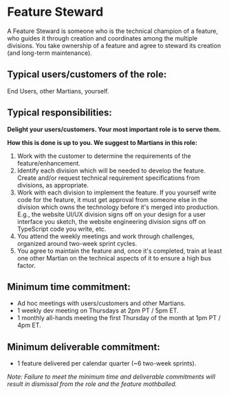 # Feature Steward
A Feature Steward is someone who is the technical champion of a feature, who guides it through creation and coordinates among the multiple divisions. You take ownership of a feature and agree to steward its creation (and long-term maintenance).

## Typical users/customers of the role:
End Users, other Martians, yourself.

## Typical responsibilities:

**Delight your users/customers. Your most important role is to serve them.**

**How this is done is up to you. We suggest to Martians in this role:**

1. Work with the customer to determine the requirements of the feature/enhancement.
2. Identify each division which will be needed to develop the feature. Create and/or request technical requirement specifications from divisions, as appropriate.
3. Work with each division to implement the feature. If you yourself write code for the feature, it must get approval from someone else in the division which owns the technology before it's merged into production. E.g., the website UI/UX division signs off on your design for a user interface you sketch, the website engineering division signs off on TypeScript code you write, etc.
4. You attend the weekly meetings and work through challenges, organized around two-week sprint cycles.
5. You agree to maintain the feature and, once it's completed, train at least one other Martian on the technical aspects of it to ensure a high bus factor.

## Minimum time commitment:
- Ad hoc meetings with users/customers and other Martians.
- 1 weekly dev meeting on Thursdays at 2pm PT / 5pm ET.
- 1 monthly all-hands meeting the first Thursday of the month at 1pm PT / 4pm ET.

## Minimum deliverable commitment:
- 1 feature delivered per calendar quarter (~6 two-week sprints).

*Note: Failure to meet the minimum time and deliverable commitments will result in dismissal from the role and the feature mothballed.*